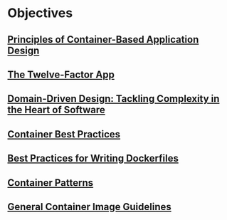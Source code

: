 # Objectives
## [Principles of Container-Based Application Design][1]

## [The Twelve-Factor App][2]

## [Domain-Driven Design: Tackling Complexity in the Heart of Software][3]

## [Container Best Practices][4]

## [Best Practices for Writing Dockerfiles][5]

## [Container Patterns][6]

## [General Container Image Guidelines][7]


[1]: https://www.redhat.com/en/resources/cloud-native-container-design-whitepaper
[2]: https://12factor.net/
[3]: https://dddcommunity.org/book/evans_2003/
[4]: http://docs.projectatomic.io/container-best-practices/
[5]: https://docs.docker.com/develop/develop-images/dockerfile_best-practices/
[6]: https://gotocon.com/dl/goto-berlin-2015/slides/MatthiasLbken_PatternsInAContainerizedWorld.pdf
[7]: https://docs.openshift.com/enterprise/3.0/creating_images/guidelines.html
[8]: https://github.com/k8spatterns

